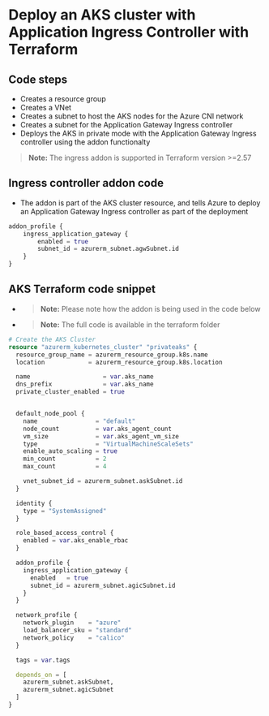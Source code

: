 # Deploy an AKS cluster with Application Ingress Controller with Terraform

## Code steps

- Creates a resource group
- Creates a VNet
- Creates a subnet to host the AKS nodes for the Azure CNI network
- Creates a subnet for the Application Gateway Ingress controller
- Deploys the AKS in private mode with the Application Gateway Ingress controller using the addon functionalty
> **Note:** The ingress addon is supported in Terraform version >=2.57

## Ingress controller addon code

- The addon is part of the AKS cluster resource, and tells Azure to deploy an Application Gateway Ingress controller as part of the deployment

```terraform
addon_profile {
    ingress_application_gateway {
        enabled = true
        subnet_id = azurerm_subnet.agwSubnet.id
    }
}
```

## AKS Terraform code snippet

- > **Note:** Please note how the addon is being used in the code below
- > **Note:** The full code is available in the terraform folder

```terraform
# Create the AKS Cluster
resource "azurerm_kubernetes_cluster" "privateaks" {
  resource_group_name = azurerm_resource_group.k8s.name
  location            = azurerm_resource_group.k8s.location

  name                    = var.aks_name
  dns_prefix              = var.aks_name
  private_cluster_enabled = true


  default_node_pool {
    name                = "default"
    node_count          = var.aks_agent_count
    vm_size             = var.aks_agent_vm_size
    type                = "VirtualMachineScaleSets"
    enable_auto_scaling = true
    min_count           = 2
    max_count           = 4

    vnet_subnet_id = azurerm_subnet.askSubnet.id
  }

  identity {
    type = "SystemAssigned"
  }

  role_based_access_control {
    enabled = var.aks_enable_rbac
  }

  addon_profile {
    ingress_application_gateway {
      enabled   = true
      subnet_id = azurerm_subnet.agicSubnet.id
    }
  }

  network_profile {
    network_plugin    = "azure"
    load_balancer_sku = "standard"
    network_policy    = "calico"
  }

  tags = var.tags

  depends_on = [
    azurerm_subnet.askSubnet,
    azurerm_subnet.agicSubnet
  ]
}
```

